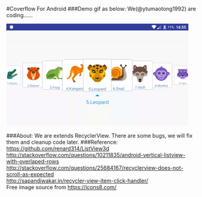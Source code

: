 #Coverflow For Android
###Demo gif as below:
We(@ytumaotong1992) are coding......

<img src="cover.gif" width="480">

###About:
We are extends RecyclerView.
There are some bugs, we will fix them and cleanup code later.
###Reference:
https://github.com/renard314/ListView3d <br>
http://stackoverflow.com/questions/10211835/android-vertical-listview-with-overlaped-rows<br>
http://stackoverflow.com/questions/25684167/recyclerview-does-not-scroll-as-expected<br>
http://sapandiwakar.in/recycler-view-item-click-handler/ <br>
Free image source from https://icons8.com/